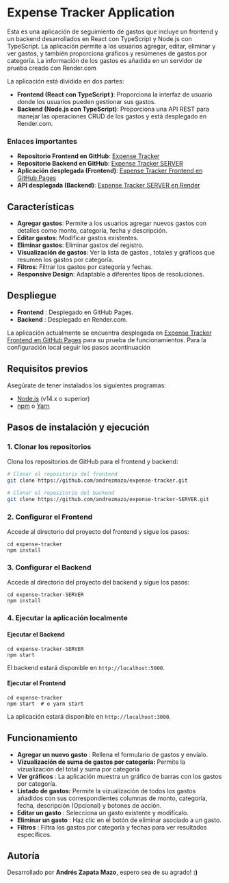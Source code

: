 # Expense Tracker Application

Esta es una aplicación de seguimiento de gastos que incluye un frontend y un backend desarrollados en React con TypeScript y Node.js con TypeScript. La aplicación permite a los usuarios agregar, editar, eliminar y ver gastos, y también proporciona gráficos y resúmenes de gastos por categoría. La información de los gastos es añadida en un servidor de prueba creado con Render.com

La aplicación está dividida en dos partes:

- **Frontend (React con TypeScript )**: Proporciona la interfaz de usuario donde los usuarios pueden gestionar sus gastos.
- **Backend (Node.js con TypeScript)**: Proporciona una API REST para manejar las operaciones CRUD de los gastos y está desplegado en Render.com.

### Enlaces importantes

- **Repositorio Frontend en GitHub**: [Expense Tracker](https://github.com/andrezmazo/expense-tracker.git)
- **Repositorio Backend en GitHub**: [Expense Tracker SERVER ](https://github.com/andrezmazo/expense-tracker-SERVER.git)
- **Aplicación desplegada (Frontend)**: [Expense Tracker Frontend en GitHub Pages](https://andrezmazo.github.io/expense-tracker/)
- **API desplegada (Backend)**: [Expense Tracker SERVER en Render](https://expense-tracker-server-h04m.onrender.com/api/expenses)

## Características

- **Agregar gastos**: Permite a los usuarios agregar nuevos gastos con detalles como monto, categoría, fecha y descripción.
- **Editar gastos**: Modificar gastos existentes.
- **Eliminar gastos**: Eliminar gastos del registro.
- **Visualización de gastos**: Ver la lista de gastos , totales y gráficos que resumen los gastos por categoría.
- **Filtros**: Filtrar los gastos por categoría y fechas.
- **Responsive Design**: Adaptable a diferentes tipos de resoluciones.

## Despliegue

* **Frontend** : Desplegado en GitHub Pages.
* **Backend** : Desplegado en Render.com.

La aplicación actualmente se encuentra desplegada en [Expense Tracker Frontend en GitHub Pages](https://andrezmazo.github.io/expense-tracker/) para su prueba de funcionamientos.
Para la configuración local seguir los pasos acontinuación

## Requisitos previos

Asegúrate de tener instalados los siguientes programas:

- [Node.js](https://nodejs.org/) (v14.x o superior)
- [npm](https://www.npmjs.com/) o [Yarn](https://yarnpkg.com/)

## Pasos de instalación y ejecución

### 1. Clonar los repositorios

Clona los repositorios de GitHub para el frontend y backend:

```bash
# Clonar el repositorio del frontend
git clone https://github.com/andrezmazo/expense-tracker.git

# Clonar el repositorio del backend
git clone https://github.com/andrezmazo/expense-tracker-SERVER.git
```

### 2. Configurar el Frontend

Accede al directorio del proyecto del frontend y sigue los pasos:

```
cd expense-tracker
npm install  
```

### 3. Configurar el Backend

Accede al directorio del proyecto del backend y sigue los pasos:

```
cd expense-tracker-SERVER
npm install
```

### 4. Ejecutar la aplicación localmente

#### Ejecutar el Backend

```
cd expense-tracker-SERVER
npm start
```

El backend estará disponible en `http://localhost:5000`.

#### Ejecutar el Frontend

```
cd expense-tracker
npm start  # o yarn start
```

La aplicación estará disponible en `http://localhost:3000`.

## Funcionamiento

* **Agregar un nuevo gasto** : Rellena el formulario de gastos y envíalo.
* **Vizualización de suma de gastos por categoría:** Permite la vizualización del total y suma por categoría
* **Ver gráficos** : La aplicación muestra un gráfico de barras con los gastos por categoría.
* **Listado de gastos:** Permite la vizualización de todos los gastos añadidos con sus correspondientes columnas de monto, categoría, fecha, descripción (Opcional) y botones de acción.
* **Editar un gasto** : Selecciona un gasto existente y modifícalo.
* **Eliminar un gasto** : Haz clic en el botón de eliminar asociado a un gasto.
* **Filtros** : Filtra los gastos por categoría y fechas para ver resultados específicos.

## Autoría

Desarrollado por **Andrés Zapata Mazo**, espero sea de su agrado! **:)**
